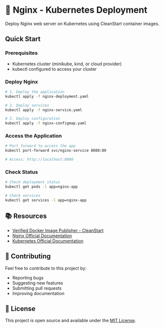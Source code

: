 # 🚀 Nginx - Kubernetes Deployment

Deploy Nginx web server on Kubernetes using CleanStart container images.

## Quick Start

### Prerequisites
- Kubernetes cluster (minikube, kind, or cloud provider)
- kubectl configured to access your cluster

### Deploy Nginx
```bash
# 1. Deploy the application
kubectl apply -f nginx-deployment.yaml

# 2. Deploy services
kubectl apply -f nginx-service.yaml

# 3. Deploy configuration
kubectl apply -f nginx-configmap.yaml
```

### Access the Application
```bash
# Port forward to access the app
kubectl port-forward svc/nginx-service 8080:80

# Access: http://localhost:8080
```

### Check Status
```bash
# Check deployment status
kubectl get pods -l app=nginx-app

# Check services
kubectl get services -l app=nginx-app
```

## 📚 Resources

- [Verified Docker Image Publisher - CleanStart](https://cleanstart.com/)
- [Nginx Official Documentation](https://nginx.org/en/docs/)
- [Kubernetes Official Documentation](https://kubernetes.io/docs/)

## 🤝 Contributing

Feel free to contribute to this project by:
- Reporting bugs
- Suggesting new features
- Submitting pull requests
- Improving documentation

## 📄 License
This project is open source and available under the [MIT License](LICENSE).